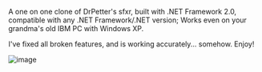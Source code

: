 A one on one clone of DrPetter's sfxr, built with .NET Framework 2.0, compatible with any .NET Framework/.NET version; 
Works even on your grandma's old IBM PC with Windows XP. 

I've fixed all broken features, and is working accurately... somehow. Enjoy!

![image](https://github.com/tpbeldie/cs.sfxr/assets/122232758/a8ae1f49-23b8-4f68-8b16-e67e228c1110)
